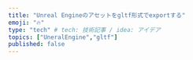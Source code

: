 ```yaml
---
title: "Unreal Engineのアセットをgltf形式でexportする"
emoji: "🔥"
type: "tech" # tech: 技術記事 / idea: アイデア
topics: ["UneralEngine","gltf"]
published: false
---
```


